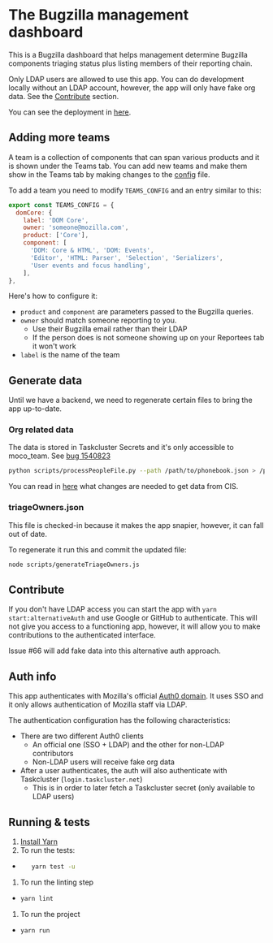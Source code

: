 # The Bugzilla management dashboard

This is a Bugzilla dashboard that helps management determine Bugzilla components triaging status plus listing members of their reporting chain.

Only LDAP users are allowed to use this app. You can do development locally without an LDAP account, however, the app will only
have fake org data. See the [Contribute](#contribute) section.

You can see the deployment in [here](http://bugzilla-management-dashboard.netlify.com/).

## Adding more teams

A team is a collection of components that can span various products and it is shown under the Teams tab.
You can add new teams and make them show in the Teams tab by making changes to the [config](https://github.com/mozilla/bugzilla-dashboard/blob/master/src/config.js) file.

To add a team you need to modify `TEAMS_CONFIG` and an entry similar to this:

```javascript
export const TEAMS_CONFIG = {
  domCore: {
    label: 'DOM Core',
    owner: 'someone@mozilla.com',
    product: ['Core'],
    component: [
      'DOM: Core & HTML', 'DOM: Events',
      'Editor', 'HTML: Parser', 'Selection', 'Serializers',
      'User events and focus handling',
    ],
},
```

Here's how to configure it:

* `product` and `component` are parameters passed to the Bugzilla queries.
* `owner` should match someone reporting to you.
  * Use their Bugzilla email rather than their LDAP
  * If the person does is not someone showing up on your Reportees tab it won't work
* `label` is the name of the team

## Generate data

Until we have a backend, we need to regenerate certain files to bring the app up-to-date.

### Org related data

The data is stored in Taskcluster Secrets and it's only accessible to moco_team. See [bug 1540823](https://bugzilla.mozilla.org/show_bug.cgi?id=1540823)

```bash
python scripts/processPeopleFile.py --path /path/to/phonebook.json > /path/to/smaller_file.json
```

You can read in [here](https://github.com/mozilla-iam/cis/issues/402) what changes are needed to get data from CIS.

### triageOwners.json

This file is checked-in because it makes the app snapier, however, it can fall out of date.

To regenerate it run this and commit the updated file:

```bash
node scripts/generateTriageOwners.js
```

## Contribute

If you don't have LDAP access you can start the app with `yarn start:alternativeAuth` and use Google or GitHub to authenticate. This will
not give you access to a functioning app, however, it will allow you to make contributions to the authenticated interface.

Issue #66 will add fake data into this alternative auth approach.

## Auth info

This app authenticates with Mozilla's official [Auth0 domain](https://auth.mozilla.auth0.com).
It uses SSO and it only allows authentication of Mozilla staff via LDAP.

The authentication configuration has the following characteristics:

* There are two different Auth0 clients
  * An official one (SSO + LDAP) and the other for non-LDAP contributors
  * Non-LDAP users will receive fake org data
* After a user authenticates, the auth will also authenticate with Taskcluster (`login.taskcluster.net`)
  * This is in order to later fetch a Taskcluster secret (only available to LDAP users)

## Running & tests

1. [Install Yarn](https://yarnpkg.com/lang/en/docs/install/)
1. To run the tests:
  * ```bash
       yarn test -u
    ```
1. To run the linting step
  * ```bash
    yarn lint
    ```
1. To run the project
  * ```bash
    yarn run
    ```
